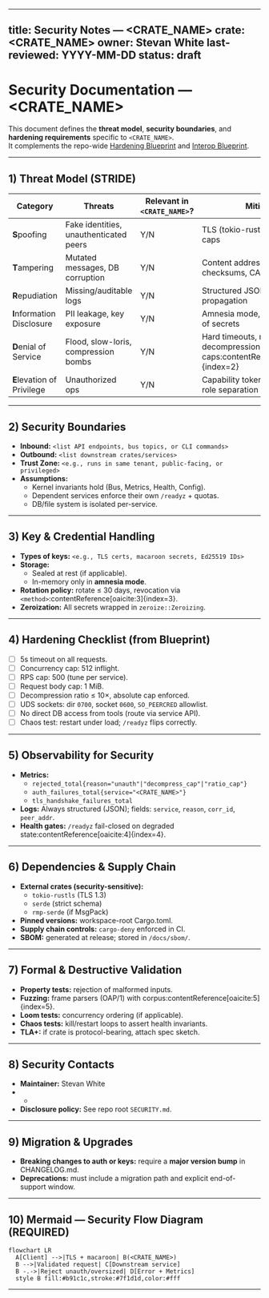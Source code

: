 
---
title: Security Notes — <CRATE_NAME>
crate: <CRATE_NAME>
owner: Stevan White
last-reviewed: YYYY-MM-DD
status: draft
---

# Security Documentation — <CRATE_NAME>

This document defines the **threat model**, **security boundaries**, and **hardening requirements** specific to `<CRATE_NAME>`.  
It complements the repo-wide [Hardening Blueprint](../../docs/Hardening_Blueprint.md) and [Interop Blueprint](../../docs/Interop_Blueprint.md).

---

## 1) Threat Model (STRIDE)

| Category | Threats | Relevant in `<CRATE_NAME>`? | Mitigation |
|----------|---------|-----------------------------|------------|
| **S**poofing | Fake identities, unauthenticated peers | Y/N | TLS (tokio-rustls), macaroon caps |
| **T**ampering | Mutated messages, DB corruption | Y/N | Content addressing (BLAKE3), checksums, CAS invariants |
| **R**epudiation | Missing/auditable logs | Y/N | Structured JSON logs, `corr_id` propagation |
| **I**nformation Disclosure | PII leakage, key exposure | Y/N | Amnesia mode, zeroize, no logs of secrets |
| **D**enial of Service | Flood, slow-loris, compression bombs | Y/N | Hard timeouts, rate limits, decompression caps:contentReference[oaicite:2]{index=2} |
| **E**levation of Privilege | Unauthorized ops | Y/N | Capability tokens (macaroons), role separation |

---

## 2) Security Boundaries

- **Inbound:** `<list API endpoints, bus topics, or CLI commands>`  
- **Outbound:** `<list downstream crates/services>`  
- **Trust Zone:** `<e.g., runs in same tenant, public-facing, or privileged>`  
- **Assumptions:**  
  - Kernel invariants hold (Bus, Metrics, Health, Config).  
  - Dependent services enforce their own `/readyz` + quotas.  
  - DB/file system is isolated per-service.  

---

## 3) Key & Credential Handling

- **Types of keys:** `<e.g., TLS certs, macaroon secrets, Ed25519 IDs>`  
- **Storage:**  
  - Sealed at rest (if applicable).  
  - In-memory only in **amnesia mode**.  
- **Rotation policy:** rotate ≤ 30 days, revocation via `<method>`:contentReference[oaicite:3]{index=3}.  
- **Zeroization:** All secrets wrapped in `zeroize::Zeroizing`.  

---

## 4) Hardening Checklist (from Blueprint)

- [ ] 5s timeout on all requests.  
- [ ] Concurrency cap: 512 inflight.  
- [ ] RPS cap: 500 (tune per service).  
- [ ] Request body cap: 1 MiB.  
- [ ] Decompression ratio ≤ 10×, absolute cap enforced.  
- [ ] UDS sockets: dir `0700`, socket `0600`, `SO_PEERCRED` allowlist.  
- [ ] No direct DB access from tools (route via service API).  
- [ ] Chaos test: restart under load; `/readyz` flips correctly.  

---

## 5) Observability for Security

- **Metrics:**  
  - `rejected_total{reason="unauth"|"decompress_cap"|"ratio_cap"}`  
  - `auth_failures_total{service="<CRATE_NAME>"}`  
  - `tls_handshake_failures_total`  
- **Logs:** Always structured (JSON); fields: `service`, `reason`, `corr_id`, `peer_addr`.  
- **Health gates:** `/readyz` fail-closed on degraded state:contentReference[oaicite:4]{index=4}.  

---

## 6) Dependencies & Supply Chain

- **External crates (security-sensitive):**  
  - `tokio-rustls` (TLS 1.3)  
  - `serde` (strict schema)  
  - `rmp-serde` (if MsgPack)  
- **Pinned versions:** workspace-root Cargo.toml.  
- **Supply chain controls:** `cargo-deny` enforced in CI.  
- **SBOM:** generated at release; stored in `/docs/sbom/`.  

---

## 7) Formal & Destructive Validation

- **Property tests:** rejection of malformed inputs.  
- **Fuzzing:** frame parsers (OAP/1) with corpus:contentReference[oaicite:5]{index=5}.  
- **Loom tests:** concurrency ordering (if applicable).  
- **Chaos tests:** kill/restart loops to assert health invariants.  
- **TLA+:** if crate is protocol-bearing, attach spec sketch.  

---

## 8) Security Contacts

- **Maintainer:** Stevan White  
- *
- **Disclosure policy:** See repo root `SECURITY.md`.  

---

## 9) Migration & Upgrades

- **Breaking changes to auth or keys:** require a **major version bump** in CHANGELOG.md.  
- **Deprecations:** must include a migration path and explicit end-of-support window.  

---

## 10) Mermaid — Security Flow Diagram (REQUIRED)

```mermaid
flowchart LR
  A[Client] -->|TLS + macaroon| B(<CRATE_NAME>)
  B -->|Validated request| C[Downstream service]
  B -.->|Reject unauth/oversized| D[Error + Metrics]
  style B fill:#b91c1c,stroke:#7f1d1d,color:#fff
```

---

